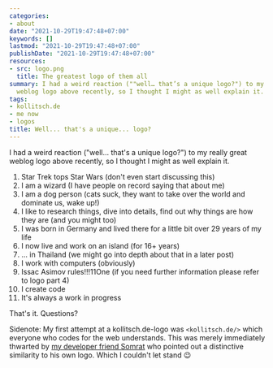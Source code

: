 ```yaml
---
categories:
- about
date: "2021-10-29T19:47:48+07:00"
keywords: []
lastmod: "2021-10-29T19:47:48+07:00"
publishDate: "2021-10-29T19:47:48+07:00"
resources:
- src: logo.png
  title: The greatest logo of them all
summary: I had a weird reaction (""well… that’s a unique logo?") to my really great
  weblog logo above recently, so I thought I might as well explain it.
tags:
- kollitsch.de
- me now
- logos
title: Well... that's a unique... logo?
---
```


I had a weird reaction ("well... that's a unique logo?") to my really great weblog logo above recently, so I thought I might as well explain it. 

1) Star Trek tops Star Wars (don't even start discussing this)
2) I am a wizard (I have people on record saying that about me)
3) I am a dog person (cats suck, they want to take over the world and dominate us, wake up!)
4) I like to research things, dive into details, find out why things are how they are (and you might too)
5) I was born in Germany and lived there for a little bit over 29 years of my life
6) I now live and work on an island (for 16+ years)
7) ... in Thailand (we might go into depth about that in a later post)
8) I work with computers (obviously)
9) Issac Asimov rules!!!11One (if you need further information please refer to logo part 4)
10) I create code
11) It's always a work in progress

That's it. Questions?

Sidenote: My first attempt at a kollitsch.de-logo was `<kollitsch.de/>` which everyone who codes for the web understands. This was merely immediately thwarted by [my developer friend Somrat](https://somrat.netlify.app/) who pointed out a distinctive similarity to his own logo. Which I couldn't let stand :wink:
